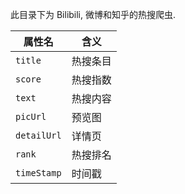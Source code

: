 此目录下为 Bilibili, 微博和知乎的热搜爬虫. 

| 属性名 | 含义 |
| ------ | ---- |
|`title`      |热搜条目|
|`score`      |热搜指数|
|`text`       |热搜内容|
|`picUrl`     |预览图|
|`detailUrl`  |详情页|
|`rank`       |热搜排名|
|`timeStamp`  |时间戳 |

